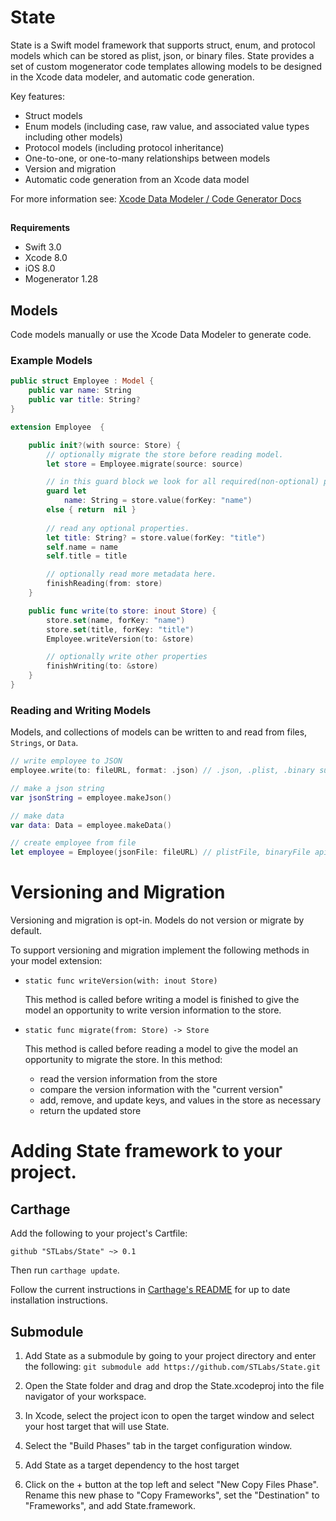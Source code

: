 # State 

State is a Swift model framework that supports struct, enum, and protocol models which can be stored as plist, json, or binary files. State provides a set of custom mogenerator code templates allowing models to be designed in the Xcode data modeler, and automatic code generation.

Key features: 
- Struct models
- Enum models (including case, raw value, and associated value types including other models)
- Protocol models (including protocol inheritance)
- One-to-one, or one-to-many relationships between models
- Version and migration
- Automatic code generation from an Xcode data model

For more information see:  [Xcode Data Modeler / Code Generator Docs](https://github.com/amberstar/State/blob/master/Codegen.md) 

## 

**Requirements**
- Swift 3.0
- Xcode 8.0
- iOS 8.0
- Mogenerator 1.28

## Models
Code models manually or use the Xcode Data Modeler to generate code.
### Example Models
```swift
public struct Employee : Model {
    public var name: String
    public var title: String?
}

extension Employee  {

    public init?(with source: Store) {
        // optionally migrate the store before reading model.
        let store = Employee.migrate(source: source)

        // in this guard block we look for all required(non-optional) properties.
        guard let 
            name: String = store.value(forKey: "name") 
        else { return  nil }
        
        // read any optional properties.
        let title: String? = store.value(forKey: "title")
        self.name = name
        self.title = title

        // optionally read more metadata here.
        finishReading(from: store)
    }

    public func write(to store: inout Store) {
        store.set(name, forKey: "name")
        store.set(title, forKey: "title")
        Employee.writeVersion(to: &store)

        // optionally write other properties
        finishWriting(to: &store)
    }
}
```

### Reading and Writing Models

Models, and collections of models can be
  written to and read from files, `Strings`, or `Data`.

```swift
// write employee to JSON
employee.write(to: fileURL, format: .json) // .json, .plist, .binary support

// make a json string
var jsonString = employee.makeJson()

// make data
var data: Data = employee.makeData()

// create employee from file
let employee = Employee(jsonFile: fileURL) // plistFile, binaryFile api also
```

# Versioning and Migration
Versioning and migration is opt-in. Models do not version or migrate by default.

To support versioning and migration implement the following methods in your model extension:

  * `static func writeVersion(with: inout Store)`

     This method is called before writing a model is finished to give the model an
     opportunity to write version information to the store.

  * `static func migrate(from: Store) -> Store`

     This method is called before reading a model to give the model
     an opportunity to migrate the store. In this method:

    -  read the version information from the store
    -  compare the version information with the "current version"
    -  add, remove, and update keys, and values in the store as necessary
    -  return the updated store

# Adding State framework to your project.

## Carthage

[Carthage]: https://github.com/Carthage/Carthage

Add the following to your project's Cartfile:

```
github "STLabs/State" ~> 0.1
```

Then run `carthage update`.

Follow the current instructions in [Carthage's README][carthage-installation]
for up to date installation instructions.

## Submodule
1. Add State as a submodule by going to your project directory and enter the following:
`git submodule add https://github.com/STLabs/State.git`
2. Open the State folder and drag and drop the State.xcodeproj into the file navigator of your workspace.

3. In Xcode, select the project icon to open the target window and select your host target that will use State.

4. Select the "Build Phases" tab in the target configuration window.

5. Add State as a target dependency to the host target

6. Click on the + button at the top left and select "New Copy Files Phase". Rename this new phase to "Copy Frameworks", set the "Destination" to "Frameworks", and add State.framework.

[carthage-installation]: https://github.com/Carthage/Carthage#adding-frameworks-to-an-application



